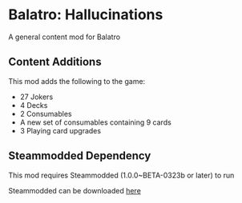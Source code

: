 # Balatro: Hallucinations
A general content mod for Balatro

## Content Additions
This mod adds the following to the game:

- 27 Jokers
- 4 Decks
- 2 Consumables
- A new set of consumables containing 9 cards
- 3 Playing card upgrades


## Steammodded Dependency

This mod requires Steammodded (1.0.0~BETA-0323b or later) to run

Steammodded can be downloaded [here](https://github.com/Steamodded/smods/tree/main)

